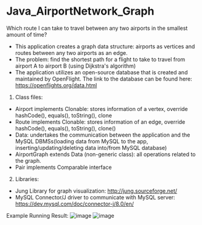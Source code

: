 # Java_AirportNetwork_Graph
Which route I can take to travel between any two airports in the smallest amount of time?
* This application creates a graph data structure: airports as vertices and routes between any two airports as an edge.
* The problem: find the shortest path for a flight to take to travel from airport A to airport B (using Dijkstra's algorithm)
* The application utilizes an open-source database that is created and maintained by OpenFlight. The link to the database can be found here: https://openflights.org/data.html

1. Class files: 
+ Airport implements Clonable: stores information of a vertex, override hashCode(), equals(), toString(), clone
+ Route implements Clonable: stores information of an edge, override  hashCode(), equals(), toString(), clone()
+ Data: undertakes the communication between the application and the MySQL DBMSs(loading data from MySQL to the app, inserting/updating/deleting data into/from MySQL database)
+ AirportGraph extends Data (non-generic class): all operations related to the graph.
+ Pair implements Comparable interface

2. Libraries:
+ Jung Library for graph visualization: http://jung.sourceforge.net/
+ MySQL Connector/J driver to communicate with MySQL server: https://dev.mysql.com/doc/connector-j/8.0/en/

Example Running Result:
![image](https://user-images.githubusercontent.com/70489535/118126195-9da59f00-b3bd-11eb-9387-81cfe344f3ad.png)
![image](https://user-images.githubusercontent.com/70489535/118126227-abf3bb00-b3bd-11eb-8c61-14aa7dd06dc7.png)






